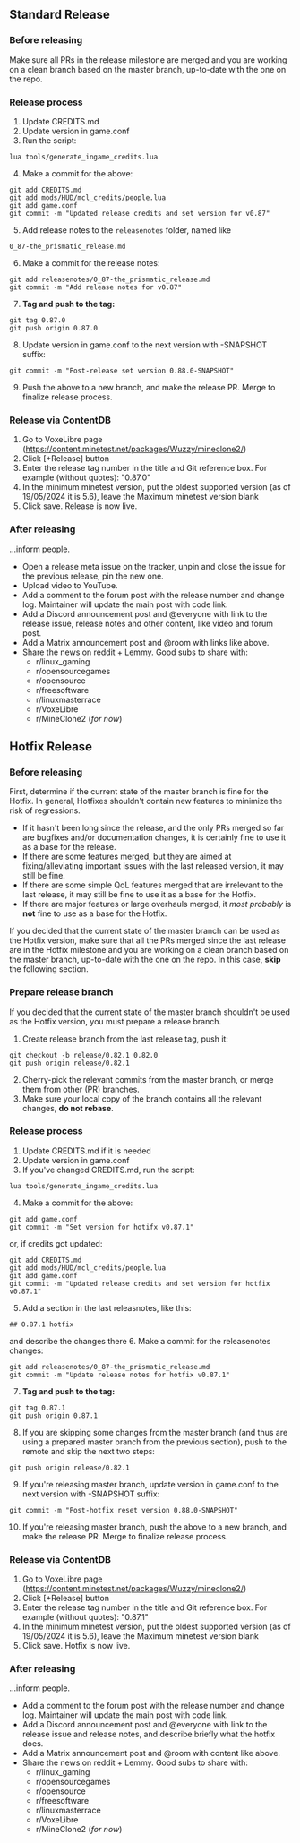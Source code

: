 ## Standard Release

### Before releasing

Make sure all PRs in the release milestone are merged and you are working on a clean branch based on the master branch, up-to-date with the one on the repo.

### Release process

1. Update CREDITS.md
2. Update version in game.conf
3. Run the script:
```
lua tools/generate_ingame_credits.lua
```
4. Make a commit for the above:
```
git add CREDITS.md
git add mods/HUD/mcl_credits/people.lua
git add game.conf
git commit -m "Updated release credits and set version for v0.87"
```
5. Add release notes to the `releasenotes` folder, named like
```
0_87-the_prismatic_release.md
```
6. Make a commit for the release notes:
```
git add releasenotes/0_87-the_prismatic_release.md
git commit -m "Add release notes for v0.87"
```
7. **Tag and push to the tag:**
```
git tag 0.87.0
git push origin 0.87.0
```
8. Update version in game.conf to the next version with -SNAPSHOT suffix:
```
git commit -m "Post-release set version 0.88.0-SNAPSHOT"
```
9. Push the above to a new branch, and make the release PR. Merge to finalize release process.

### Release via ContentDB

1. Go to VoxeLibre page (https://content.minetest.net/packages/Wuzzy/mineclone2/)
2. Click [+Release] button
3. Enter the release tag number in the title and Git reference box. For example (without quotes): "0.87.0"
4. In the minimum minetest version, put the oldest supported version (as of 19/05/2024 it is 5.6), leave the Maximum minetest version blank
5. Click save. Release is now live.

### After releasing

...inform people.

* Open a release meta issue on the tracker, unpin and close the issue for the previous release, pin the new one.
* Upload video to YouTube.
* Add a comment to the forum post with the release number and change log. Maintainer will update the main post with code link.
* Add a Discord announcement post and @everyone with link to the release issue, release notes and other content, like video and forum post.
* Add a Matrix announcement post and @room with links like above.
* Share the news on reddit + Lemmy. Good subs to share with:
  * r/linux_gaming
  * r/opensourcegames
  * r/opensource
  * r/freesoftware
  * r/linuxmasterrace
  * r/VoxeLibre
  * r/MineClone2 (*for now*)


## Hotfix Release

### Before releasing

First, determine if the current state of the master branch is fine for the Hotfix.
In general, Hotfixes shouldn't contain new features to minimize the risk of regressions.

* If it hasn't been long since the release, and the only PRs merged so far are bugfixes and/or documentation changes,
it is certainly fine to use it as a base for the release.
* If there are some features merged, but they are aimed at fixing/alleviating important issues with the last released version, it may still be fine.
* If there are some simple QoL features merged that are irrelevant to the last release, it may still be fine to use it as a base for the Hotfix.
* If there are major features or large overhauls merged, it *most probably* is **not** fine to use as a base for the Hotfix.

If you decided that the current state of the master branch can be used as the Hotfix version, make sure that all the PRs merged since the last release
are in the Hotfix milestone and you are working on a clean branch based on the master branch, up-to-date with the one on the repo.
In this case, **skip** the following section.

### Prepare release branch

If you decided that the current state of the master branch shouldn't be used as the Hotfix version, you must prepare a release branch.

1. Create release branch from the last release tag, push it:
```
git checkout -b release/0.82.1 0.82.0
git push origin release/0.82.1
```
2. Cherry-pick the relevant commits from the master branch, or merge them from other (PR) branches.
3. Make sure your local copy of the branch contains all the relevant changes, **do not rebase**.

### Release process

1. Update CREDITS.md if it is needed
2. Update version in game.conf
3. If you've changed CREDITS.md, run the script:
```
lua tools/generate_ingame_credits.lua
```
4. Make a commit for the above:
```
git add game.conf
git commit -m "Set version for hotifx v0.87.1"
```
or, if credits got updated:
```
git add CREDITS.md
git add mods/HUD/mcl_credits/people.lua
git add game.conf
git commit -m "Updated release credits and set version for hotfix v0.87.1"
```
5. Add a section in the last releasnotes, like this:
```
## 0.87.1 hotfix
```
and describe the changes there
6. Make a commit for the releasenotes changes:
```
git add releasenotes/0_87-the_prismatic_release.md
git commit -m "Update release notes for hotfix v0.87.1"
```
7. **Tag and push to the tag:**
```
git tag 0.87.1
git push origin 0.87.1
```
8. If you are skipping some changes from the master branch (and thus are using a prepared master branch from the previous section),
push to the remote and skip the next two steps:
```
git push origin release/0.82.1
```
9. If you're releasing master branch, update version in game.conf to the next version with -SNAPSHOT suffix:
```
git commit -m "Post-hotfix reset version 0.88.0-SNAPSHOT"
```
10. If you're releasing master branch, push the above to a new branch, and make the release PR. Merge to finalize release process.

### Release via ContentDB

1. Go to VoxeLibre page (https://content.minetest.net/packages/Wuzzy/mineclone2/)
2. Click [+Release] button
3. Enter the release tag number in the title and Git reference box. For example (without quotes): "0.87.1"
4. In the minimum minetest version, put the oldest supported version (as of 19/05/2024 it is 5.6), leave the Maximum minetest version blank
5. Click save. Hotfix is now live.

### After releasing

...inform people.

* Add a comment to the forum post with the release number and change log. Maintainer will update the main post with code link.
* Add a Discord announcement post and @everyone with link to the release issue and release notes, and describe briefly what the hotfix does.
* Add a Matrix announcement post and @room with content like above.
* Share the news on reddit + Lemmy. Good subs to share with:
  * r/linux_gaming
  * r/opensourcegames
  * r/opensource
  * r/freesoftware
  * r/linuxmasterrace
  * r/VoxeLibre
  * r/MineClone2 (*for now*)
